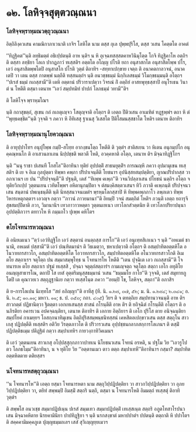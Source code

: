 <h1>๑๒. โลหิจฺจสุตฺตวณฺณนา</h1>
<h3>โลหิจฺจพฺราหฺมณวตฺถุวณฺณนา</h3>
<p>     อิตฺถิลิงฺควเสน  คามณิกาภาเวนาติ เกจิฯ โลหิโต นาม ตสฺส กุเล ปุพฺพปุริโส, ตสฺส วเสน  โคตฺตโต อาคตํ </p>


<p> ‘‘ทิฎฺฐิคต’’นฺติ ลทฺธิมตฺตํ อธิเปฺปตนฺติ อาห นฺติฯ น หิ อุเจฺฉทสสฺสตคาหวินิมุโตฺต โกจิ ทิฎฺฐิคาโห อตฺถิฯ ติ ตสฺสา ลทฺธิยา โลเก ปากฎภาวํ ทเสฺสติฯ อตฺตโต อโญฺญ ปโรติ ยถา อนุสาสกโต อนุสาสิตโพฺพ ปโร, เอวํ อนุสาสิตพฺพโตปิ อนุสาสโก ปโรติ วุตฺตํ ติอาทิฯ -สทฺทาเปกฺขาย เจตฺถ ติ อนาคตกาลวจนํ, อนาคเตปิ วา เตน ตสฺส กาตพฺพํ นตฺถีติ ทสฺสนตฺถํฯ นฺติ อนวชฺชธมฺมํ นิกฺกิเลสธมฺมํ วิโมกฺขธมฺมนฺติ อโตฺถฯ ‘‘ปเรสํ ธมฺมํ กเถสฺสามี’’ติ เตหิ อตฺตานํ ปริวาราเปตฺวา วิจรณํ กิํ อตฺถิยํ อาสยพุทฺธสฺสาปิ อนุโรเธน วินา ตํ น โหตีติ ตสฺมา  เตนาห ‘‘เอวํ สมฺปทมิทํ ปาปกํ โลภธมฺมํ วทามี’’ติฯ</p>


<p> ติ โลหิโจฺจ พฺราหฺมโณฯ</p>


<p> นฺติ กถาสุขตฺถํ, สุเขน กถํ กเถตุเญฺจว โสตุญฺจาติ อโตฺถฯ ติ เอตฺถ ปีติวเสน อาเมฑิตํ ทฎฺฐพฺพํฯ ตถา หิ ตํ ‘‘พุทฺธคชฺชิต’’นฺติ วุจฺจติ ฯ ภควา หิ  อีทิเสสุ ฐาเนสุ วิเสสโต ปีติโสมนสฺสชาโต โหติฯ เตนาห ติอาทิฯ</p>


<h3>โลหิจฺจพฺราหฺมณานุโยควณฺณนา</h3>
<p> ติ อายุปฺปาโทฯ อนุปุโพฺพ กมฺปี-สโทฺท อากงฺขนโตฺถ โหตีติ ติ วุตฺตํฯ สาติสเยน วา  หิเตน อนุกมฺปโก อนุคฺคณฺหนโก ติ อาเสวนลาเภน นิปฺปชฺชติ พลวตี โหติ, อวคฺคหาติ อโตฺถ, เตนาห ติฯ  มิจฺฉาทิฎฺฐิโกฯ</p>


<p> นฺติ ‘‘นนุ ราชา ปเสนที โกสโล’’ติอาทินา ทุติยํ อุปปตฺติํ สาธนยุตฺติํฯ การณญฺหิ ภควา อุปมามุเขน ทเสฺสติฯ ติ เย จ อิเม กุลปุตฺตา ทิพฺพา คพฺภา ปริปาเจนฺตีติ โยชนาฯ  อุปนิสฺสยสมฺปตฺติยา, ญาณปริปากสฺส วา อภาเวนฯ เย ปน ‘‘ปริปจฺจนฺตี’’ติ ปฐนฺติ, เตสํ ‘‘ทิเพฺพ คเพฺภ’’ติ วจนวิปลฺลาเสน ปโยชนํ นตฺถิฯ อโตฺถ จ ทุติยวิกเปฺป วุตฺตนเยน เวทิตโพฺพฯ อหิตานุกมฺปิตา จ ตํสมงฺคิสตฺตวเสนฯ ทิวิ ภวาติ  คเพฺภนฺติ ปริปจฺจนวเสน สนฺตานํ ปพเนฺธนฺตีติ นฺติ นิทสฺสนวจนเมตํฯ พฺรหฺมโลกสฺสาปิ หิ ทิพฺพคพฺภภาโว ลพฺภเตว ทิพฺพวิหารเหตุกตฺตาฯ เอวญฺจ กตฺวา ‘‘ภาวนํ ภาวยมานา’’ติ อิทมฺปิ วจนํ สมตฺถิตํ โหติฯ ภวนฺติ เอตฺถ ยถารุจิ สุขสมปฺปิตาติ ภวา, วิมานานิฯ เทวภาวาวหตฺตา  วุตฺตนเยเนว  เทวโลกสํวตฺตนิย ติ เทวโลกปริยาปนฺนา อุปปตฺติภวาฯ ตทาวโห หิ กมฺมภโว ปุเพฺพ คหิโตฯ</p>


<h3>ตโยโจทนารหวณฺณนา</h3>
<p> ติ อนิยเมเนว ‘‘ตฺวํ เอวํทิฎฺฐิโก เอวํ สตฺตานํ อนตฺถสฺส การโก’’ติ เอวํ อนุเทฺทสิเกเนว ฯ นฺติ ‘‘อหเมตํ ชานามิ, อหเมตํ ปสฺสามี’’ติ เอวํ ปณฺฑิตมานํฯ ติ วิธเมตฺวา, ชหาเปตฺวาติ อโตฺถฯ ติ อสมฺปาทิตอตฺตหิโต อโนวาทกรสาวโก, อสมฺปาทิตอตฺตหิโต โอวาทกรสาวโก, สมฺปาทิตอตฺตหิโต อโนวาทกรสาวโกติ อิเม ตโย สตฺถาเรฯ จตุโตฺถ ปน สมฺมาสมฺพุโทฺธ น โจทนารโห โหตีติ ‘‘เตน ปุจฺฉิเต เอว กเถสฺสามี’’ติ โจทนารเห ตโย สตฺถาเร ปฐมํ ทเสฺสสิ , ปจฺฉา จตุตฺถํสตฺถารํฯ กามเญฺจตฺถ จตุโตฺถ สตฺถา เอโก อทุติโย อนญฺญสาธารโณ, ตถาปิ โส เยสํ อุตฺตริมนุสฺสธมฺมานํ  วเสน ‘‘ธมฺมมโย กาโย’’ติ วุจฺจติ, เตสํ สมุทายภูโตปิ เต คุณาวยเว สตฺถุฎฺฐานิเย กตฺวา ทเสฺสโนฺต ภควา ‘‘อยมฺปิ โข, โลหิจฺจ, สตฺถา’’ติ อภาสิฯ</p>


<p>ติ ย-การโลเปน นิเทฺทโส ‘‘สยํ อภิญฺญา’’ติ อาทีสุ (ที. นิ. ๑.๒๘, ๓๗, ๕๒; ม. นิ. ๑.๒๘๔; ๒.๓๔๑; อ. นิ. ๒.๕; ๑๐.๑๑; มหาว. ๑๑; ธ. ป. ๓๕๓; กถา. ๔๐๕) วิยฯ ติ จ ตทตฺถิเย สมฺปทานวจนนฺติ อาห ติฯ สาวกตฺตํ ปฎิชานิตฺวา ฐิตตฺตา เอกเทเสนสฺส สาสนํ กโรนฺตีติ อาห ติฯ ติ ยถิจฺฉิตํ กโรนฺตีติ อโตฺถฯ ติ อนภิรติยา อคารเวน อปคจฺฉนฺติยา, เตนาห ติอาทิฯ ติ เอกาย อิตฺถิยาฯ ติ เอโก ปุริโส ตาย อนิจฺฉนฺติยา สมฺปโยคํ กาเมยฺยฯ โอสกฺกนาทิมุเขน  อิตฺถิปุริสสมฺพนฺธนิทสฺสนํ เคหสิตอเปกฺขาวเสน ตสฺส สตฺถุโน สาวเกสุ ปฎิปตฺตีติ ทเสฺสติฯ อติวิย วิรตฺตภาวโต ติ ปริวารวเสน อุปฺปชฺชนกลาภสกฺการโลเภนฯ ติ ตสฺมิํ ปฎิปตฺติธเมฺม ปติฎฺฐิตํ กตฺวา สมฺปาเทหิฯ  กายวงฺกาทิวิคเมนฯ</p>


<p> ติ เอวํ วุตฺตนเยน สาวเกสุ อโปฺปสฺสุกฺกภาวาปาทเน นิโยชนวเสน โจทนํ อรหติ, น ปฐโม วิย ‘‘เอวรูโป ตว โลภธโมฺม’’ติอาทินา, น จ ทุติโย วิย ‘‘อตฺตานเมว ตาว ตตฺถ สมฺปาเทหี’’ติอาทินาฯ กสฺมา? สมฺปาทิตอตฺตหิตตาย ตติยสฺสฯ</p>


<h3>นโจทนารหสตฺถุวณฺณนา</h3>
<p> ‘‘น โจทนารโห’’ติ เอตฺถ ยสฺมา โจทนารหตา นาม สตฺถุวิปฺปฎิปตฺติยา วา สาวกวิปฺปฎิปตฺติยา วา อุภยวิปฺปฎิปตฺติยา วา, ตยิทํ สพฺพมฺปิ อิมสฺมิํ สตฺถริ นตฺถิ, ตสฺมา น โจทนารโหติ อิมมตฺถํ ทเสฺสตุํ ติอาทิ วุตฺตํฯ</p>


<p>   ติ สพฺพโส อนวเชฺช สมฺมาปฎิปเนฺน ปเรสํ สมฺมเทว สมฺมาปฎิปตฺติํ เทเสฺสเนฺต สตฺถริ อภูตโทสาโรปนวเสน มิจฺฉาคหิตาย นิรยคามินิยา ปาปทิฎฺฐิยา ฯ นฺติ นรกสงฺขาตํ มหาปปาตํฯ ปปตนฺติ ตตฺถาติ หิ ปปาโตฯ ติ สคฺคคามิมคฺคภูเต ปุญฺญธมฺมถเลฯ เสสํ สุวิเญฺญยฺยเมวฯ</p>

</p>





